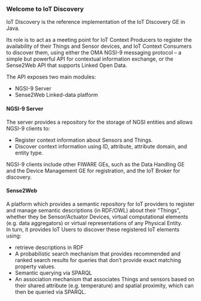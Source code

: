 ### Welcome to IoT Discovery  

IoT Discovery is the reference implementation of the IoT Discovery GE in Java.  

Its role is to act as a meeting point for IoT Context Producers to register the availability of their Things and Sensor devices, and IoT Context Consumers to discover them, using either the OMA NGSI-9 messaging protocol – a simple but powerful API for contextual information exchange, or the Sense2Web API that supports Linked Open Data.  

The API exposes two main modules:  
- NGSI-9 Server  
- Sense2Web Linked-data platform  


#### NGSI-9 Server  
The server provides a repository for the storage of NGSI entities and allows NGSI-9 clients to:  
- Register context information about Sensors and Things.  
- Discover context information using ID, attribute, attribute domain, and entity type.  

NGSI-9 clients include other FIWARE GEs, such as the Data Handling GE and the Device Management GE for registration, and the IoT Broker for discovery.  

#### Sense2Web  
A platform which provides a semantic repository for IoT providers to register and manage semantic descriptions (in RDF/OWL) about their "Things", whether they be Sensor/Actuator Devices, virtual computational elements (e.g. data aggregators) or virtual representations of any Physical Entity.  
In turn, it provides IoT Users to discover these registered IoT elements using:  
- retrieve descriptions in RDF  
- A probabilistic search mechanism that provides recommended and ranked search results for queries that don’t provide exact matching property values.  
- Semantic querying via SPARQL  
- An association mechanism that associates Things and sensors based on their shared attribute (e.g. temperature) and spatial proximity, which can then be queried via SPARQL.  
